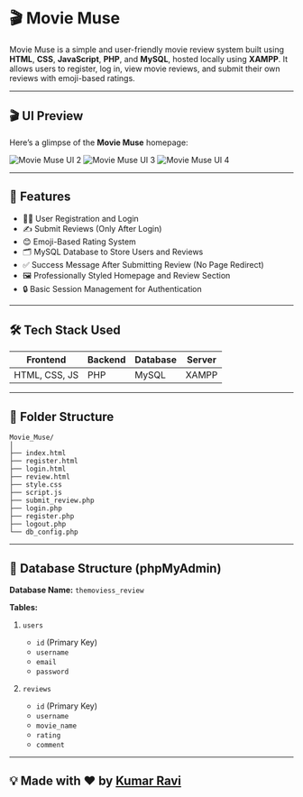 
# 🎬 Movie Muse

Movie Muse is a simple and user-friendly movie review system built using **HTML**, **CSS**, **JavaScript**, **PHP**, and **MySQL**, hosted locally using **XAMPP**. It allows users to register, log in, view movie reviews, and submit their own reviews with emoji-based ratings.

---

## 🎬 UI Preview

Here’s a glimpse of the **Movie Muse** homepage:

![Movie Muse UI 2](https://github.com/user-attachments/assets/1998b892-7745-4677-af5f-b64d759f0cd7)
![Movie Muse UI 3](https://github.com/user-attachments/assets/75c8d949-5a58-42be-b50c-0aba30b6cded)
![Movie Muse UI 4](https://github.com/user-attachments/assets/899cf847-2f58-4fe3-bbf0-76d4ed1671b9)

---

## 📌 Features

- 🧑‍💻 User Registration and Login
- ✍️ Submit Reviews (Only After Login)
- 😊 Emoji-Based Rating System
- 🗂️ MySQL Database to Store Users and Reviews
- ✅ Success Message After Submitting Review (No Page Redirect)
- 🖼️ Professionally Styled Homepage and Review Section
- 🔒 Basic Session Management for Authentication

---

## 🛠️ Tech Stack Used

| Frontend         | Backend     | Database | Server |
|------------------|-------------|----------|--------|
| HTML, CSS, JS    | PHP         | MySQL    | XAMPP  |

---

## 📁 Folder Structure

```
Movie_Muse/
│
├── index.html
├── register.html
├── login.html
├── review.html
├── style.css
├── script.js
├── submit_review.php
├── login.php
├── register.php
├── logout.php
└── db_config.php
```

---

## 🔐 Database Structure (phpMyAdmin)

**Database Name:** `themoviess_review`

**Tables:**

1. `users`
   - `id` (Primary Key)
   - `username`
   - `email`
   - `password`

2. `reviews`
   - `id` (Primary Key)
   - `username`
   - `movie_name`
   - `rating`
   - `comment`

---


## 💡 Made with ❤️ by [Kumar Ravi](https://github.com/krRaviongit)
